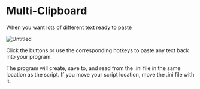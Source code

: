 # Multi-Clipboard
When you want lots of different text ready to paste

![Untitled](https://github.com/JedHarb/Multi-Clipboard/assets/35547112/70e0f1ed-de44-4c04-9b53-abe7fb426291)

Click the buttons or use the corresponding hotkeys to paste any text back into your program.

The program will create, save to, and read from the .ini file in the same location as the script. If you move your script location, move the .ini file with it.

